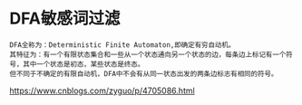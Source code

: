 # DFA敏感词过滤
~~~
DFA全称为：Deterministic Finite Automaton,即确定有穷自动机。
其特征为：有一个有限状态集合和一些从一个状态通向另一个状态的边，每条边上标记有一个符号，其中一个状态是初态，某些状态是终态。
但不同于不确定的有限自动机，DFA中不会有从同一状态出发的两条边标志有相同的符号。
~~~
https://www.cnblogs.com/zyguo/p/4705086.html
